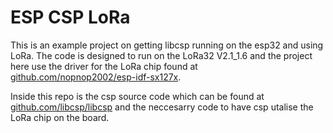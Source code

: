# ESP CSP LoRa

This is an example project on getting libcsp running on the esp32 and using LoRa.
The code is designed to run on the LoRa32 V2.1_1.6 and the project here use
the driver for the LoRa chip found at [github.com/nopnop2002/esp-idf-sx127x](https://github.com/nopnop2002/esp-idf-sx127x).


Inside this repo is the csp source code which can be found at [github.com/libcsp/libcsp](https://github.com/libcsp/libcsp)
and the neccesarry code to have csp utalise the LoRa chip on the board. 
